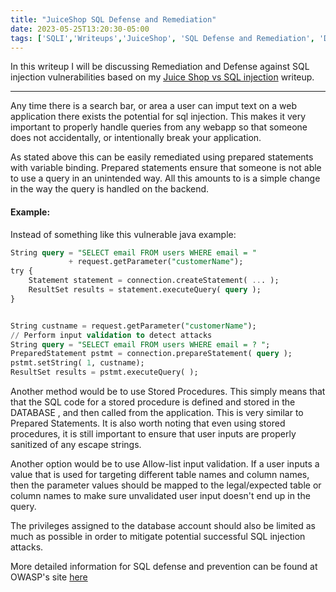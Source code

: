 ```yaml
---
title: "JuiceShop SQL Defense and Remediation"
date: 2023-05-25T13:20:30-05:00
tags: ['SQLI','Writeups','JuiceShop', 'SQL Defense and Remediation', 'Defense and Remediation']
---
```


In this writeup I will be discussing Remediation and Defense against SQL injection vulnerabilities based on my [Juice Shop vs SQL injection](https://jjolley91.github.io/blog/juiceshop/juiceshop-vs-sqli/) writeup.

****************************************************************************

Any time there is a search bar, or area a user can imput text on a web application there exists the potential for sql injection. This makes it very important to properly handle queries from any webapp so that someone does not accidentally, or intentionally break your application.

As stated above this can be easily remediated using prepared statements
with variable binding. 
Prepared statements ensure that someone is not able to use a query in an unintended way. 
All this amounts to is a simple change in the way the query is handled on the backend.

#### Example:

Instead of something like this vulnerable java example:
``` SQL
String query = "SELECT email FROM users WHERE email = "
             + request.getParameter("customerName");
try {
    Statement statement = connection.createStatement( ... );
    ResultSet results = statement.executeQuery( query );
}
```

``` SQL

String custname = request.getParameter("customerName");
// Perform input validation to detect attacks
String query = "SELECT email FROM users WHERE email = ? ";
PreparedStatement pstmt = connection.prepareStatement( query );
pstmt.setString( 1, custname);
ResultSet results = pstmt.executeQuery( );
```

Another method would be to use Stored Procedures. This simply means that that the SQL code for a stored procedure is defined and stored in the DATABASE , and then called from the application. This is very similar to Prepared Statements. It is also worth noting that even using stored procedures, it is still important to ensure that user inputs are properly sanitized of any escape strings.



Another option would be to use Allow-list input validation. If a user inputs a value that is used for targeting different table names and column names, then the parameter values should be mapped to the legal/expected table or column names to make sure unvalidated user input doesn't end up in the query.


The privileges assigned to the database account should also be limited as much as possible in order to mitigate potential successful SQL injection attacks.


More detailed information for SQL defense and prevention can be found at OWASP's site [here](https://cheatsheetseries.owasp.org/cheatsheets/SQL_Injection_Prevention_Cheat_Sheet.html)